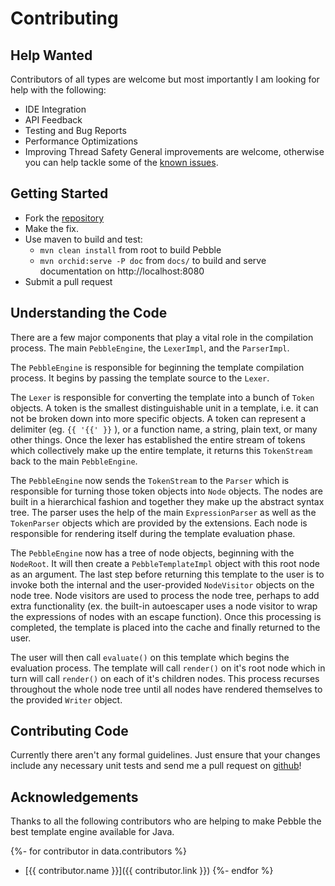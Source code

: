 ---
---

# Contributing

## Help Wanted
Contributors of all types are welcome but most importantly I am looking for help with the following:

- IDE Integration
- API Feedback
- Testing and Bug Reports
- Performance Optimizations
- Improving Thread Safety
General improvements are welcome, otherwise you can help tackle some of the [known issues](https://github.com/PebbleTemplates/pebble/issues?q=is%3Aissue+is%3Aopen+sort%3Aupdated-desc).

## Getting Started
- Fork the [repository](https://github.com/PebbleTemplates/pebble)
- Make the fix.
- Use maven to build and test:
    - `mvn clean install` from root to build Pebble
    - `mvn orchid:serve -P doc` from `docs/` to build and serve documentation on http://localhost:8080
- Submit a pull request

## Understanding the Code
There are a few major components that play a vital role in the compilation process. The main
`PebbleEngine`, the `LexerImpl`, and the `ParserImpl`.

The `PebbleEngine` is responsible for beginning the template compilation process. It begins by passing
the template source to the `Lexer`.

The `Lexer` is responsible for converting the template into a bunch of `Token` objects. A token is the smallest
distinguishable unit in a template, i.e. it can not be broken down into more specific objects. A token can
represent a delimiter (eg. `{{ '{{' }}` ), or a function name, a string, plain text, or many other things. Once the
lexer has established the entire stream of tokens which collectively make up the entire template, it returns
this `TokenStream` back to the main `PebbleEngine`.

The `PebbleEngine` now sends the `TokenStream` to the `Parser` which is responsible for turning those token objects
into `Node` objects. The nodes are built in a hierarchical fashion and together they make up the abstract
syntax tree. The parser uses the help of the main `ExpressionParser` as well as the `TokenParser` objects which
are provided by the	extensions. Each node is responsible for rendering itself during the template
evaluation phase.

The `PebbleEngine` now has a tree of node objects, beginning with the `NodeRoot`. It will then create a
`PebbleTemplateImpl` object with this root node as an argument. The last step before returning this template
to the user is to invoke both the internal and the user-provided `NodeVisitor` objects on the node tree.
Node visitors are used to process the node tree, perhaps to add extra functionality (ex. the built-in
autoescaper uses a node visitor to wrap the expressions of nodes with an escape function). Once this
processing is completed, the template is placed into the cache and finally returned to the user.

The user will then call `evaluate()` on this template which begins the evaluation process. The template
will call `render()` on it's root node which in turn will call `render()` on each of it's children nodes.
This process recurses throughout the whole node tree until all nodes have rendered themselves to the
provided `Writer` object.

## Contributing Code
Currently there aren't any formal guidelines. Just ensure that your changes include any
necessary unit tests and send me a pull request on [github](https://github.com/PebbleTemplates/pebble)!

## Acknowledgements
Thanks to all the following contributors who are helping to make Pebble the best template engine available for Java. 

{%- for contributor in data.contributors %}
* [{{ contributor.name }}]({{ contributor.link }})
{%- endfor %}
